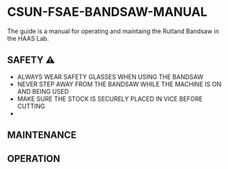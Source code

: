 # CSUN-FSAE-BANDSAW-MANUAL
The guide is a manual for operating and maintaing the Rutland Bandsaw in the HAAS Lab. 

## SAFETY ⚠️

* ALWAYS WEAR SAFETY GLASSES WHEN USING THE BANDSAW
* NEVER STEP AWAY FROM THE BANDSAW WHILE THE MACHINE IS ON AND BEING USED
* MAKE SURE THE STOCK IS SECURELY PLACED IN VICE BEFORE CUTTING
* 
## MAINTENANCE

## OPERATION
